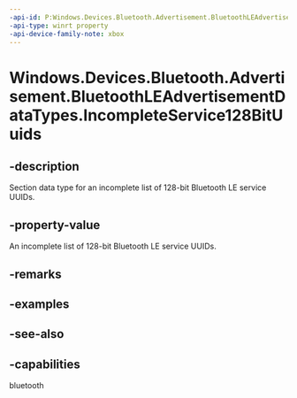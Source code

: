 ```yaml
---
-api-id: P:Windows.Devices.Bluetooth.Advertisement.BluetoothLEAdvertisementDataTypes.IncompleteService128BitUuids
-api-type: winrt property
-api-device-family-note: xbox
---
```


<!-- Property syntax
public byte IncompleteService128BitUuids { get; }
-->

# Windows.Devices.Bluetooth.Advertisement.BluetoothLEAdvertisementDataTypes.IncompleteService128BitUuids

## -description
Section data type for an incomplete list of 128-bit Bluetooth LE service UUIDs.

## -property-value
An incomplete list of 128-bit Bluetooth LE service UUIDs.

## -remarks

## -examples

## -see-also

## -capabilities
bluetooth
